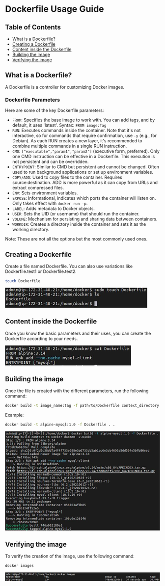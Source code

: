 # Dockerfile Usage Guide

## Table of Contents
* [What is a Dockerfile?](#what-is-a-dockerfile)
* [Creating a Dockerfile](#creating-a-dockerfile)
* [Content inside the Dockerfile](#content-inside-the-dockerfile)
* [Building the image](#building-the-image)
* [Verifying the image](#verifying-the-image)

## What is a Dockerfile?
A Dockerfile is a controller for customizing Docker images.

### Dockerfile Parameters
Here are some of the key Dockerfile parameters:

- `FROM`: Specifies the base image to work with. You can add tags, and by default, it uses 'latest'. Syntax: `FROM image:Tag`
- `RUN`: Executes commands inside the container. Note that it's not interactive, so for commands that require confirmation, use `-y` (e.g., for Debian). As each RUN creates a new layer, it's recommended to combine multiple commands in a single RUN instruction.
- `CMD`: `["executable","param1","param2"]` (executive form, preferred). Only one CMD instruction can be effective in a Dockerfile. This execution is not persistent and can be overridden.
- `ENTRYPOINT`: Similar to CMD but persistent and cannot be changed. Often used to run background applications or set up environment variables.
- `COPY/ADD`: Used to copy files to the container. Requires source:destination. ADD is more powerful as it can copy from URLs and extract compressed files.
- `ENV`: Sets environment variables.
- `EXPOSE`: Informational, indicates which ports the container will listen on. Only takes effect with `docker run -p`.
- `LABEL`: Adds metadata to Docker objects.
- `USER`: Sets the UID (or username) that should run the container.
- `VOLUME`: Mechanism for persisting and sharing data between containers.
- `WORKDIR`: Creates a directory inside the container and sets it as the working directory.

Note: These are not all the options but the most commonly used ones.

## Creating a Dockerfile
Create a file named Dockerfile. You can also use variations like Dockerfile.test1 or Dockerfile.test2.

```bash
touch Dockerfile
```
![Diagram](https://github.com/Andherson333333/Docker/blob/main/Dockerfile/imagenes/dockerfile-ls.JPG)

## Content inside the Dockerfile
Once you know the basic parameters and their uses, you can create the Dockerfile according to your needs.

![Diagram](https://github.com/Andherson333333/Docker/blob/main/Dockerfile/imagenes/dockerfile-cat.JPG)

## Building the image
Once the file is created with the different parameters, run the following command:

```bash
docker build -t image_name:tag -f path/to/Dockerfile context_directory
```

Example:
```bash
docker build -t alpine-mysql:1.0 -f Dockerfile . .
```
![Diagram](https://github.com/Andherson333333/Docker/blob/main/Dockerfile/imagenes/Dockerfile-build.JPG)

## Verifying the image
To verify the creation of the image, use the following command:

```bash
docker images
```
![Diagram](https://github.com/Andherson333333/Docker/blob/main/Dockerfile/imagenes/dockerfile-images.JPG)
